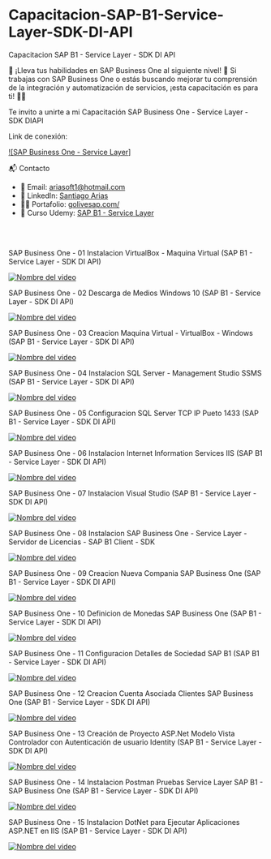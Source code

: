# Capacitacion-SAP-B1-Service-Layer-SDK-DI-API
Capacitacion SAP B1 - Service Layer - SDK DI API

🚀 ¡Lleva tus habilidades en SAP Business One al siguiente nivel! 🚀
Si trabajas con SAP Business One o estás buscando mejorar tu comprensión de la integración y automatización de servicios, ¡esta capacitación es para ti! 🔧✨

Te invito a unirte a mi Capacitación SAP Business One - Service Layer - SDK DIAPI

Link de conexión:

[![SAP Business One - Service Layer]](https://www.udemy.com/course/sap-business-one-sap-b1-service-layer-mi-primer-proyecto/?referralCode=612987A98F95B33A0153)

📬 Contacto

- 📧 Email: [ariasoft1@hotmail.com](mailto:ariasoft1@hotmail.com)
- 💼 LinkedIn: [Santiago Arias](https://www.linkedin.com/in/sergio-santiago-arias-ortiz-139a34122/)
- 🧑‍💻 Portafolio: [golivesap.com/](https://www.golivesap.com/)
- 🎥 Curso Udemy: [SAP B1 - Service Layer](https://www.udemy.com/course/sap-business-one-sap-b1-service-layer-mi-primer-proyecto/?referralCode=612987A98F95B33A0153)
<br>
<br>  

SAP Business One - 01 Instalacion VirtualBox - Maquina Virtual (SAP B1 - Service Layer - SDK DI API)

[![Nombre del video](https://img.youtube.com/vi/uUQ33-gVu6I/0.jpg)](https://www.youtube.com/watch?v=uUQ33-gVu6I)

SAP Business One - 02 Descarga de Medios Windows 10 (SAP B1 - Service Layer - SDK DI API)

[![Nombre del video](https://img.youtube.com/vi/0p87--PoXow/0.jpg)](https://www.youtube.com/watch?v=0p87--PoXow)

SAP Business One - 03 Creacion Maquina Virtual - VirtualBox - Windows (SAP B1 - Service Layer - SDK DI API)

[![Nombre del video](https://img.youtube.com/vi/5HqULUOL8_I/0.jpg)](https://www.youtube.com/watch?v=5HqULUOL8_I)

SAP Business One - 04 Instalacion SQL Server - Management Studio SSMS (SAP B1 - Service Layer - SDK DI API)

[![Nombre del video](https://img.youtube.com/vi/zQhAVf8jh9g/0.jpg)](https://www.youtube.com/watch?v=zQhAVf8jh9g)

SAP Business One - 05 Configuracion SQL Server TCP IP Pueto 1433 (SAP B1 - Service Layer - SDK DI API)

[![Nombre del video](https://img.youtube.com/vi/6d3d-LzA-V4/0.jpg)](https://www.youtube.com/watch?v=6d3d-LzA-V4)

SAP Business One - 06 Instalacion Internet Information Services IIS (SAP B1 - Service Layer - SDK DI API)

[![Nombre del video](https://img.youtube.com/vi/6t9CBGL1lhU/0.jpg)](https://www.youtube.com/watch?v=6t9CBGL1lhU)

SAP Business One - 07 Instalacion Visual Studio (SAP B1 - Service Layer - SDK DI API)

[![Nombre del video](https://img.youtube.com/vi/KL7aubYxXz8/0.jpg)](https://www.youtube.com/watch?v=KL7aubYxXz8)

SAP Business One - 08 Instalacion SAP Business One - Service Layer - Servidor de Licencias - SAP B1 Client - SDK

[![Nombre del video](https://img.youtube.com/vi/0lwoZmLWiSw/0.jpg)](https://www.youtube.com/watch?v=0lwoZmLWiSw)

SAP Business One - 09 Creacion Nueva Compania SAP Business One (SAP B1 - Service Layer - SDK DI API)

[![Nombre del video](https://img.youtube.com/vi/Z1mhTfZQ8OQ/0.jpg)](https://www.youtube.com/watch?v=Z1mhTfZQ8OQ)


SAP Business One - 10 Definicion de Monedas SAP Business One (SAP B1 - Service Layer - SDK DI API)

[![Nombre del video](https://img.youtube.com/vi/jwZ_ck6-y5I/0.jpg)](https://www.youtube.com/watch?v=jwZ_ck6-y5I)


SAP Business One - 11 Configuracion Detalles de Sociedad SAP B1 (SAP B1 - Service Layer - SDK DI API)

[![Nombre del video](https://img.youtube.com/vi/bVYb8qCLgqU/0.jpg)](https://www.youtube.com/watch?v=bVYb8qCLgqU)


SAP Business One - 12 Creacion Cuenta Asociada Clientes SAP Business One (SAP B1 - Service Layer - SDK DI API)

[![Nombre del video](https://img.youtube.com/vi/OL4ZWqhbdhk/0.jpg)](https://www.youtube.com/watch?v=OL4ZWqhbdhk)


SAP Business One - 13 Creación de Proyecto ASP.Net Modelo Vista Controlador con Autenticación de usuario Identity (SAP B1 - Service Layer - SDK DI API)

[![Nombre del video](https://img.youtube.com/vi/su0HLoRQ9-Q/0.jpg)](https://www.youtube.com/watch?v=su0HLoRQ9-Q)

SAP Business One - 14 Instalacion Postman Pruebas Service Layer SAP B1 - SAP Business One (SAP B1 - Service Layer - SDK DI API)

[![Nombre del video](https://img.youtube.com/vi/SHNcO1CP5U0/0.jpg)](https://www.youtube.com/watch?v=SHNcO1CP5U0)

SAP Business One - 15 Instalacion DotNet para Ejecutar Aplicaciones ASP.NET en IIS (SAP B1 - Service Layer - SDK DI API)

[![Nombre del video](https://img.youtube.com/vi/tIPdFEkd2eI/0.jpg)](https://www.youtube.com/watch?v=tIPdFEkd2eI)
